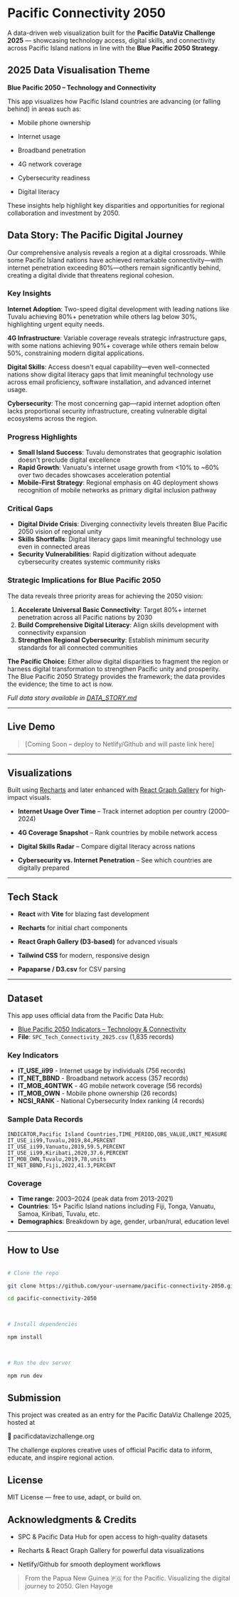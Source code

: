 # Pacific Connectivity 2050

  
A data-driven web visualization built for the **Pacific DataViz Challenge 2025** — showcasing technology access, digital skills, and connectivity across Pacific Island nations in line with the **Blue Pacific 2050 Strategy**.


## 2025 Data Visualisation Theme


**Blue Pacific 2050 – Technology and Connectivity**


This app visualizes how Pacific Island countries are advancing (or falling behind) in areas such as:

- Mobile phone ownership

- Internet usage

- Broadband penetration

- 4G network coverage

- Cybersecurity readiness

- Digital literacy

  

These insights help highlight key disparities and opportunities for regional collaboration and investment by 2050.

## Data Story: The Pacific Digital Journey

Our comprehensive analysis reveals a region at a digital crossroads. While some Pacific Island nations have achieved remarkable connectivity—with internet penetration exceeding 80%—others remain significantly behind, creating a digital divide that threatens regional cohesion.

### Key Insights

**Internet Adoption**: Two-speed digital development with leading nations like Tuvalu achieving 80%+ penetration while others lag below 30%, highlighting urgent equity needs.

**4G Infrastructure**: Variable coverage reveals strategic infrastructure gaps, with some nations achieving 90%+ coverage while others remain below 50%, constraining modern digital applications.

**Digital Skills**: Access doesn't equal capability—even well-connected nations show digital literacy gaps that limit meaningful technology use across email proficiency, software installation, and advanced internet usage.

**Cybersecurity**: The most concerning gap—rapid internet adoption often lacks proportional security infrastructure, creating vulnerable digital ecosystems across the region.

### Progress Highlights

- **Small Island Success**: Tuvalu demonstrates that geographic isolation doesn't preclude digital excellence
- **Rapid Growth**: Vanuatu's internet usage growth from <10% to ~60% over two decades showcases acceleration potential
- **Mobile-First Strategy**: Regional emphasis on 4G deployment shows recognition of mobile networks as primary digital inclusion pathway

### Critical Gaps

- **Digital Divide Crisis**: Diverging connectivity levels threaten Blue Pacific 2050 vision of regional unity
- **Skills Shortfalls**: Digital literacy gaps limit meaningful technology use even in connected areas
- **Security Vulnerabilities**: Rapid digitization without adequate cybersecurity creates systemic community risks

### Strategic Implications for Blue Pacific 2050

The data reveals three priority areas for achieving the 2050 vision:

1. **Accelerate Universal Basic Connectivity**: Target 80%+ internet penetration across all Pacific nations by 2030
2. **Build Comprehensive Digital Literacy**: Align skills development with connectivity expansion
3. **Strengthen Regional Cybersecurity**: Establish minimum security standards for all connected communities

**The Pacific Choice**: Either allow digital disparities to fragment the region or harness digital transformation to strengthen Pacific unity and prosperity. The Blue Pacific 2050 Strategy provides the framework; the data provides the evidence; the time to act is now.

*Full data story available in [DATA_STORY.md](DATA_STORY.md)*

---

  
## Live Demo

  

> [Coming Soon – deploy to Netlify/Github and will paste link here]

  

---

  
## Visualizations

  

Built using [Recharts](https://recharts.org/) and later enhanced with [React Graph Gallery](https://www.react-graph-gallery.com/) for high-impact visuals.

  

- **Internet Usage Over Time** – Track internet adoption per country (2000–2024)

- **4G Coverage Snapshot** – Rank countries by mobile network access

- **Digital Skills Radar** – Compare digital literacy across nations

- **Cybersecurity vs. Internet Penetration** – See which countries are digitally prepared

  

---

  

## Tech Stack

  

- **React** with **Vite** for blazing fast development

- **Recharts** for initial chart components

- **React Graph Gallery (D3-based)** for advanced visuals

- **Tailwind CSS** for modern, responsive design

- **Papaparse / D3.csv** for CSV parsing

  

---

  
## Dataset

This app uses official data from the Pacific Data Hub:

- [Blue Pacific 2050 Indicators – Technology & Connectivity](https://pacificdata.org/data/dataset/blue-pacific-2050-technology-and-connectivity-thematic-area-7-df-bp50-7)
- **File**: `SPC_Tech_Connectivity_2025.csv` (1,835 records)

### Key Indicators

- **IT_USE_ii99** - Internet usage by individuals (756 records)
- **IT_NET_BBND** - Broadband network access (357 records)  
- **IT_MOB_4GNTWK** - 4G mobile network coverage (56 records)
- **IT_MOB_OWN** - Mobile phone ownership (26 records)
- **NCSI_RANK** - National Cybersecurity Index ranking (4 records)

### Sample Data Records

```csv
INDICATOR,Pacific Island Countries,TIME_PERIOD,OBS_VALUE,UNIT_MEASURE
IT_USE_ii99,Tuvalu,2019,84,PERCENT
IT_USE_ii99,Vanuatu,2019,59.5,PERCENT  
IT_USE_ii99,Kiribati,2020,37.6,PERCENT
IT_MOB_OWN,Tuvalu,2019,78,units
IT_NET_BBND,Fiji,2022,41.3,PERCENT
```

### Coverage

- **Time range**: 2003–2024 (peak data from 2013-2021)
- **Countries**: 15+ Pacific Island nations including Fiji, Tonga, Vanuatu, Samoa, Kiribati, Tuvalu, etc.
- **Demographics**: Breakdown by age, gender, urban/rural, education level

  
---


## How to Use



```bash

# Clone the repo

git clone https://github.com/your-username/pacific-connectivity-2050.git

cd pacific-connectivity-2050

  

# Install dependencies

npm install

  

# Run the dev server

npm run dev

```


## Submission

This project was created as an entry for the Pacific DataViz Challenge 2025, hosted at

🔗 pacificdatavizchallenge.org


The challenge explores creative uses of official Pacific data to inform, educate, and inspire regional action.


## License

MIT License — free to use, adapt, or build on.

## Acknowledgments & Credits

- SPC & Pacific Data Hub for open access to high-quality datasets

- Recharts & React Graph Gallery for powerful data visualizations

- Netlify/Github for smooth deployment workflows

  
> From the Papua New Guinea 🇵🇬 for the Pacific.
> Visualizing the digital journey to 2050.
> Glen Hayoge